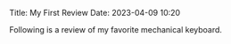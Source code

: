 Title: My First Review
Date: 2023-04-09 10:20

Following is a review of my favorite mechanical keyboard.
